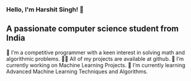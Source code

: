 ### Hello, I'm Harshit Singh! 👋

## A passionate computer science student from India

💬 I'm a competitive programmer with a keen interest in solving math and algorithmic problems.
👨‍💻 All of my projects are available at github.
🔭 I’m currently working on Machine Learning Projects.
🌱 I’m currently learning Advanced Machine Learning Techniques and Algorithms.
<!--
**harshiiiit/harshiiiit** is a ✨ _special_ ✨ repository because its `README.md` (this file) appears on your GitHub profile.

Here are some ideas to get you started:

- 🔭 I’m currently working on ...
- 🌱 I’m currently learning ...
- 👯 I’m looking to collaborate on ...
- 🤔 I’m looking for help with ...
- 💬 Ask me about ...
- 📫 How to reach me: ...
- 😄 Pronouns: ...
- ⚡ Fun fact: ...
-->
